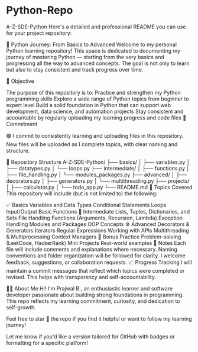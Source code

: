 # Python-Repo
A-Z-SDE-Python
Here's a detailed and professional README you can use for your project repository:

📘 Python Journey: From Basics to Advanced
Welcome to my personal Python learning repository! This space is dedicated to documenting my journey of mastering Python — starting from the very basics and progressing all the way to advanced concepts. The goal is not only to learn but also to stay consistent and track progress over time.

🚀 Objective

The purpose of this repository is to:
Practice and strengthen my Python programming skills
Explore a wide range of Python topics from beginner to expert level
Build a solid foundation in Python that can support web development, data science, and automation projects
Stay consistent and accountable by regularly uploading my learning progress and code files
📅 Commitment

🟢 I commit to consistently learning and uploading files in this repository. New files will be uploaded as I complete topics, with clear naming and structure.

📂 Repository Structure
A-Z-SDE-Python/
├── basics/
│   ├── variables.py
│   ├── datatypes.py
│   └── loops.py
├── intermediate/
│   ├── functions.py
│   ├── file_handling.py
│   └── modules_packages.py
├── advanced/
│   ├── decorators.py
│   ├── generators.py
│   └── multithreading.py
├── projects/
│   ├── calculator.py
│   └── todo_app.py
└── README.md
🧠 Topics Covered
This repository will include (but is not limited to) the following:

✅ Basics
Variables and Data Types
Conditional Statements
Loops
Input/Output
Basic Functions
🔄 Intermediate
Lists, Tuples, Dictionaries, and Sets
File Handling
Functions (Arguments, Recursion, Lambda)
Exception Handling
Modules and Packages
OOP Concepts
⚙️ Advanced
Decorators & Generators
Iterators
Regular Expressions
Working with APIs
Multithreading & Multiprocessing
Context Managers
🧪 Bonus Practice
Problem-solving (LeetCode, HackerRank)
Mini Projects
Real-world examples
📌 Notes
Each file will include comments and explanations where necessary.
Naming conventions and folder organization will be followed for clarity.
I welcome feedback, suggestions, or collaboration requests.
📈 Progress Tracking
I will maintain a commit messages that reflect which topics were completed or revised. This helps with transparency and self-accountability.

🧑‍💻 About Me
Hi! I'm Prajwal B., an enthusiastic learner and software developer passionate about building strong foundations in programming. This repo reflects my learning commitment, curiosity, and dedication to self-growth.

Feel free to star 🌟 the repo if you find it helpful or want to follow my learning journey!

Let me know if you'd like a version tailored for GitHub with badges or formatting for a specific platform!
